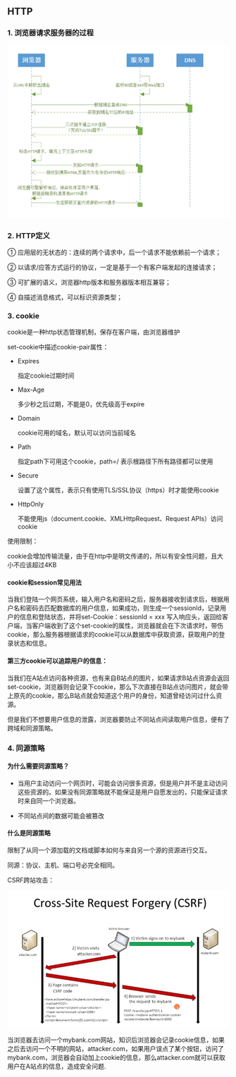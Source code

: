 ## HTTP

### 1. 浏览器请求服务器的过程

![Snipaste_2020-12-07_20-57-51](../src/images/web/Snipaste_2020-12-07_20-57-51.png)

### 2. HTTP定义

① 应用层的无状态的：连续的两个请求中，后一个请求不能依赖前一个请求；

② 以请求/应答方式运行的协议，一定是基于一个有客户端发起的连接请求；

③ 可扩展的语义，浏览器http版本和服务器版本相互兼容；

④ 自描述消息格式，可以标识资源类型；

### 3. cookie

cookie是一种http状态管理机制，保存在客户端，由浏览器维护

set-cookie中描述cookie-pair属性：

- Expires

  指定cookie过期时间

- Max-Age

  多少秒之后过期，不能是0，优先级高于expire

- Domain

  cookie可用的域名，默认可以访问当前域名

- Path

  指定path下可用这个cookie，path=/ 表示根路径下所有路径都可以使用

- Secure

  设置了这个属性，表示只有使用TLS/SSL协议（https）时才能使用cookie

- HttpOnly

  不能使用js（document.cookie、XMLHttpRequest、Request APIs）访问cookie

使用限制：

cookie会增加传输流量，由于在http中是明文传递的，所以有安全性问题，且大小不应该超过4KB

#### cookie和session常见用法

当我们登陆一个网页系统，输入用户名和密码之后，服务器接收到请求后，根据用户名和密码去匹配数据库的用户信息，如果成功，则生成一个sessionId，记录用户的信息和登陆状态，并将set-Cookie：sessionId = xxx 写入响应头，返回给客户端，当客户端收到了这个set-cookie的属性，浏览器就会在下次请求时，带伤cookie，那么服务器根据请求的cookie可以从数据库中获取资源，获取用户的登录状态和信息。

#### 第三方cookie可以追踪用户的信息：

当我们在A站点访问各种资源，也有来自B站点的图片，如果请求B站点资源会返回set-cookie，浏览器则会记录下cookie，那么下次直接在B站点访问图片，就会带上原先的cookie，那么B站点就会知道这个用户的身份，知道曾经访问过什么资源。

但是我们不想要用户信息的泄露，浏览器要防止不同站点间读取用户信息，便有了跨域和同源策略。

### 4. 同源策略

#### 为什么需要同源策略？

- 当用户主动访问一个网页时，可能会访问很多资源，但是用户并不是主动访问这些资源的。如果没有同源策略就不能保证是用户自愿发出的，只能保证请求时来自同一个浏览器。

- 不同站点间的数据可能会被篡改

#### 什么是同源策略

限制了从同一个源加载的文档或脚本如何与来自另一个源的资源进行交互。

同源：协议、主机、端口号必完全相同。

CSRF跨站攻击：

![Snipaste_2020-12-08_18-18-57](../src/images/web/Snipaste_2020-12-08_18-18-57.png)

当浏览器去访问一个mybank.com网站，知识后浏览器会记录cookie信息，如果之后去访问一个不明的网站，attacker.com，如果用户误点了某个按钮，访问了mybank.com，浏览器会自动加上cookie的信息，那么attacker.com就可以获取用户在A站点的信息，造成安全问题.







